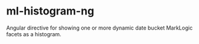 # ml-histogram-ng
Angular directive for showing one or more dynamic date bucket MarkLogic facets as a histogram.
